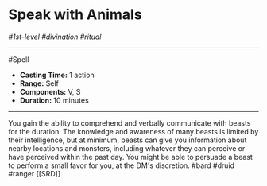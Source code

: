 # Speak with Animals
*#1st-level #divination #ritual*
___ 
#Spell
- **Casting Time:** 1 action
- **Range:** Self
- **Components:** V, S
- **Duration:** 10 minutes
---
You gain the ability to comprehend and verbally communicate with beasts for the duration. The knowledge and awareness of many beasts is limited by their intelligence, but at minimum, beasts can give you information about nearby locations and monsters, including whatever they can perceive or have perceived within the past day. You might be able to persuade a beast to perform a small favor for you, at the DM's discretion.
#bard
#druid
#ranger
[[SRD]]